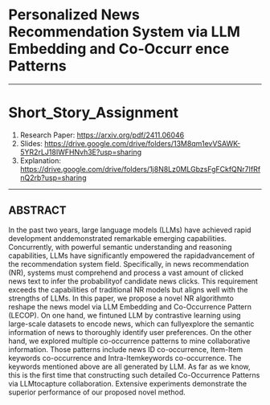 # Personalized News Recommendation System via LLM Embedding and Co-Occurr ence Patterns
---
# Short_Story_Assignment
1. Research Paper: https://arxiv.org/pdf/2411.06046
2. Slides: https://drive.google.com/drive/folders/13M8qm1evVSAWK-5YR2rLJ18IWFHNvh3E?usp=sharing
3. Explanation: https://drive.google.com/drive/folders/1j8N8Lz0MLGbzsFgFCkfQNr7IfRfnQ2rb?usp=sharing 
---
## ABSTRACT
In the past two years, large language models (LLMs) have achieved rapid development anddemonstrated remarkable emerging capabilities. Concurrently, with powerful semantic
understanding and reasoning capabilities, LLMs have significantly empowered the rapidadvancement of the recommendation system field. Specifically, in news recommendation (NR), systems must comprehend and process a vast amount of clicked news text to infer the probabilityof candidate news clicks. This requirement exceeds the capabilities of traditional NR models but
aligns well with the strengths of LLMs. In this paper, we propose a novel NR algorithmto reshape
the news model via LLM Embedding and Co-Occurrence Pattern (LECOP). On one hand, we
fintuned LLM by contrastive learning using large-scale datasets to encode news, which can fullyexplore the semantic information of news to thoroughly identify user preferences. On the other
hand, we explored multiple co-occurrence patterns to mine collaborative information. Those
patterns include news ID co-occurrence, Item-Item keywords co-occurrence and Intra-Itemkeywords co-occurrence. The keywords mentioned above are all generated by LLM. As far as we
know, this is the first time that constructing such detailed Co-Occurrence Patterns via LLMtocapture collaboration. Extensive experiments demonstrate the superior performance of our
proposed novel method.
